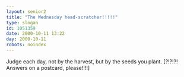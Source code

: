```yaml
---
layout: senior2
title: "The Wednesday head-scratcher!!!!!"
type: slogan
id: 1051359
date: 2000-10-11 13:22
day: 2000-10-11
robots: noindex
---
```

Judge each day, not by the harvest, but by the seeds you plant. [?!?!?! Answers on a postcard, please!!!!]
